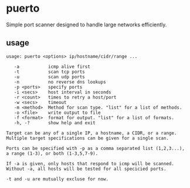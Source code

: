 puerto
======

Simple port scanner designed to handle large networks efficiently. 

usage
-----

    usage: puerto <options> ip/hostname/cidr/range ...
    
       -a           icmp alive first
       -t           scan tcp ports 
       -u           scan udp ports
       -n           no reverse dns lookups
       -p <ports>   specify ports
       -i <secs>    host interval in seconds
       -r <count>   times to retry a host/port
       -w <secs>    timeout
       -m <method>  Method for scan type. "list" for a list of methods.
       -o <file>    write output to file
       -f <format>  format for output. "list" for a list of formats.
       -h, -?       show help and exit
       
    Target can be any of a single IP, a hostname, a CIDR, or a range. 
    Multiple target specifications can be given for a single scan.
    
    Ports can be specified with -p as a comma separated list (1,2,3...), 
    a range (1-3), or both (1-3,5,7-9). 
    
    If -a is given, only hosts that respond to icmp will be scanned.
    Without -a, all hosts will be tested for all specicied ports.
    
    -t and -u are mutually excluse for now. 
